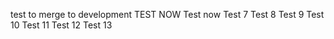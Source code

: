 test to merge to development
TEST NOW
Test now
Test 7
Test 8
Test 9
Test 10
Test 11
Test 12
Test 13
